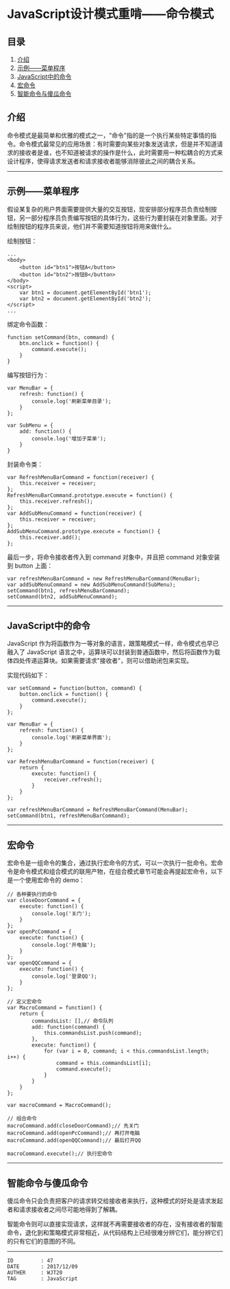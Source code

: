 
# JavaScript设计模式重啃——命令模式 #

## 目录 ##

1. [介绍](#href1)
2. [示例——菜单程序](#href2)
3. [JavaScript中的命令](#href3)
4. [宏命令](#href4)
5. [智能命令与傻瓜命令](#href5)

## <a name="href1">介绍</a> ##

命令模式是最简单和优雅的模式之一，"命令"指的是一个执行某些特定事情的指令。命令模式最常见的应用场景：有时需要向某些对象发送请求，但是并不知道请求的接收者是谁，也不知道被请求的操作是什么，此时需要用一种松耦合的方式来设计程序，使得请求发送者和请求接收者能够消除彼此之间的耦合关系。

---

## <a name="href2">示例——菜单程序</a> ##

假设某复杂的用户界面需要提供大量的交互按钮，现安排部分程序员负责绘制按钮，另一部分程序员负责编写按钮的具体行为，这些行为要封装在对象里面。对于绘制按钮的程序员来说，他们并不需要知道按钮将用来做什么。

绘制按钮：

```
...
<body>
    <button id="btn1">按钮A</button>
    <button id="btn2">按钮B</button>
</body>
<script>
    var btn1 = document.getElementById('btn1');
    var btn2 = document.getElementById('btn2');
</script>
...
```

绑定命令函数：

```
function setCommand(btn, command) {
    btn.onclick = function() {
        command.execute();
    }
}
```

编写按钮行为：

```
var MenuBar = {
    refresh: function() {
        console.log('刷新菜单目录');
    }
};

var SubMenu = {
    add: function() {
        console.log('增加子菜单');
    }
}
```

封装命令类：

```
var RefreshMenuBarCommand = function(receiver) {
    this.receiver = receiver;
};
RefreshMenuBarCommand.prototype.execute = function() {
    this.receiver.refresh();
};
var AddSubMenuCommand = function(receiver) {
    this.receiver = receiver;
};
AddSubMenuCommand.prototype.execute = function() {
    this.receiver.add();
};
```

最后一步，将命令接收者传入到 command 对象中，并且把 command 对象安装到 button 上面：

```
var refreshMenuBarCommand = new RefreshMenuBarCommand(MenuBar);
var addSubMenuCommand = new AddSubMenuCommand(SubMenu);
setCommand(btn1, refreshMenuBarCommand);
setCommand(btn2, addSubMenuCommand);
```

---

## <a name="href3">JavaScript中的命令</a> ##

JavaScript 作为将函数作为一等对象的语言，跟策略模式一样，命令模式也早已融入了 JavaScript 语言之中，运算块可以封装到普通函数中，然后将函数作为载体四处传递运算块。如果需要请求"接收者"，则可以借助闭包来实现。

实现代码如下：

```
var setCommand = function(button, command) {
    button.onclick = function() {
        command.execute();
    }
};

var MenuBar = {
    refresh: function() {
        console.log('刷新菜单界面');
    }
};

var RefreshMenuBarCommand = function(receiver) {
    return {
        execute: function() {
            receiver.refresh();
        }
    }
};

var refreshMenuBarCommand = RefreshMenuBarCommand(MenuBar);
setCommand(btn1, refreshMenuBarCommand);
```

---

## <a name="href4">宏命令</a> ##

宏命令是一组命令的集合，通过执行宏命令的方式，可以一次执行一批命令。宏命令是命令模式和组合模式的联用产物，在组合模式章节可能会再提起宏命令，以下是一个使用宏命令的 demo：

```
// 各种要执行的命令
var closeDoorCommand = {
    execute: function() {
        console.log('关门');
    }
};
var openPcCommand = {
    execute: function() {
        console.log('开电脑');
    }
};
var openQQCommand = {
    execute: function() {
        console.log('登录QQ');
    }
};

// 定义宏命令
var MacroCommand = function() {
    return {
        commandsList: [],// 命令队列
        add: function(command) {
            this.commandsList.push(command);
        },
        execute: function() {
            for (var i = 0, command; i < this.commandsList.length; i++) {
                command = this.commandsList[i];
                command.execute();
            }
        }
    }
};

var macroCommand = MacroCommand();

// 组合命令
macroCommand.add(closeDoorCommand);// 先关门
macroCommand.add(openPcCommand);// 再打开电脑
macroCommand.add(openQQCommand);// 最后打开QQ

macroCommand.execute();// 执行宏命令
```

---

## <a name="href5">智能命令与傻瓜命令</a> ##

傻瓜命令只会负责把客户的请求转交给接收者来执行，这种模式的好处是请求发起者和请求接收者之间尽可能地得到了解耦。

智能命令则可以直接实现请求，这样就不再需要接收者的存在，没有接收者的智能命令，退化到和策略模式非常相近，从代码结构上已经很难分辨它们，能分辨它们的只有它们的意图的不同。

---

```
ID         : 47
DATE       : 2017/12/09
AUTHER     : WJT20
TAG        : JavaScript
```
